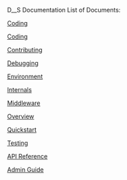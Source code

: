 D__S Documentation
List of Documents:

[Coding](docs\doc\coding.md)

[Coding](docs\doc\coding.md)

[Contributing](docs\doc\contributing.md)

[Debugging](docs\doc\debugging.md)

[Environment](docs\doc\environ.md)

[Internals](docs\doc\internals.md)

[Middleware](docs\doc\middleware.md)

[Overview](docs\doc\overview.md)

[Quickstart](docs\doc\quickstart.md)

[Testing](docs\doc\testing.md)

[API Reference](docs\doc\API_Ref\index.html)

[Admin Guide](docs\doc\daos_admin_guide.md)
